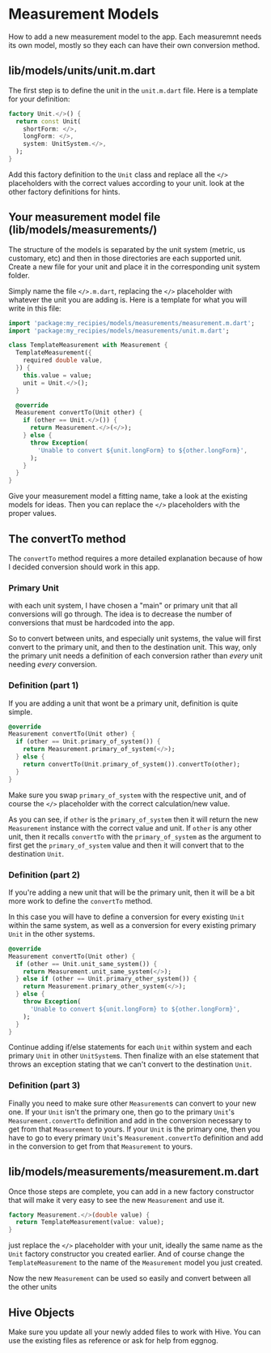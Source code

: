# Measurement Models

How to add a new measurement model to the app. Each measuremnt needs its own model, mostly so they each can have their own conversion method.

## lib/models/units/unit.m.dart

The first step is to define the unit in the `unit.m.dart` file. Here is a template for your definition:

```dart
factory Unit.</>() {
  return const Unit(
    shortForm: </>,
    longForm: </>,
    system: UnitSystem.</>,
  );
}
```

Add this factory definition to the `Unit` class and replace all the `</>` placeholders with the correct values according to your unit. look at the other factory definitions for hints.

## Your measurement model file (lib/models/measurements/)

The structure of the models is separated by the unit system (metric, us customary, etc) and then in those directories are each supported unit. Create a new file for your unit and place it in the corresponding unit system folder.

Simply name the file `</>.m.dart`, replacing the `</>` placeholder with whatever the unit you are adding is. Here is a template for what you will write in this file:

```dart
import 'package:my_recipies/models/measurements/measurement.m.dart';
import 'package:my_recipies/models/measurements/unit.m.dart';

class TemplateMeasurement with Measurement {
  TemplateMeasurement({
    required double value,
  }) {
    this.value = value;
    unit = Unit.</>();
  }

  @override
  Measurement convertTo(Unit other) {
    if (other == Unit.</>()) {
      return Measurement.</>(</>);
    } else {
      throw Exception(
        'Unable to convert ${unit.longForm} to ${other.longForm}',
      );
    }
  }
}
```

Give your measurement model a fitting name, take a look at the existing models for ideas. Then you can replace the `</>` placeholders with the proper values.

## The convertTo method

The `convertTo` method requires a more detailed explanation because of how I decided conversion should work in this app.

### Primary Unit

with each unit system, I have chosen a "main" or primary unit that all conversions will go through. The idea is to decrease the number of conversions that must be hardcoded into the app.

So to convert between units, and especially unit systems, the value will first convert to the primary unit, and then to the destination unit. This way, only the primary unit needs a definition of each conversion rather than *every* unit needing *every* conversion.

### Definition (part 1)

If you are adding a unit that wont be a primary unit, definition is quite simple.

```dart
@override
Measurement convertTo(Unit other) {
  if (other == Unit.primary_of_system()) {
    return Measurement.primary_of_system(</>);
  } else {
    return convertTo(Unit.primary_of_system()).convertTo(other);
  }
}
```

Make sure you swap `primary_of_system` with the respective unit, and of course the `</>` placeholder with the correct calculation/new value.

As you can see, if `other` is the `primary_of_system` then it will return the new `Measurement` instance with the correct value and unit. If `other` is any other unit, then it recalls `convertTo` with the `primary_of_system` as the argument to first get the `primary_of_system` value and then it will convert that to the destination `Unit`.

### Definition (part 2)

If you're adding a new unit that will be the primary unit, then it will be a bit more work to define the `convertTo` method.

In this case you will have to define a conversion for every existing `Unit` within the same system, as well as a conversion for every existing primary `Unit` in the other systems.

```dart
@override
Measurement convertTo(Unit other) {
  if (other == Unit.unit_same_system()) {
    return Measurement.unit_same_system(</>);
  } else if (other == Unit.primary_other_system()) {
    return Measurement.primary_other_system(</>);
  } else {
    throw Exception(
      'Unable to convert ${unit.longForm} to ${other.longForm}',
    );
  }
}
```

Continue adding if/else statements for each `Unit` within system and each primary `Unit` in other `UnitSystem`s. Then finalize with an else statement that throws an exception stating that we can't convert to the destination `Unit`.

### Definition (part 3)

Finally you need to make sure other `Measurement`s can convert to your new one. If your `Unit` isn't the primary one, then go to the primary `Unit`'s `Measurement.convertTo` definition and add in the conversion necessary to get from that `Measurement` to yours. If your `Unit` is the primary one, then you have to go to every primary `Unit`'s `Measurement.convertTo` definition and add in the conversion to get from that `Measurement` to yours.

## lib/models/measurements/measurement.m.dart

Once those steps are complete, you can add in a new factory constructor that will make it very easy to see the new `Measurement` and use it.

```dart
factory Measurement.</>(double value) {
  return TemplateMeasurement(value: value);
}
```

just replace the `</>` placeholder with your unit, ideally the same name as the `Unit` factory constructor you created earlier. And of course change the `TemplateMeasurement` to the name of the `Measurement` model you just created.

Now the new `Measurement` can be used so easily and convert between all the other units

## Hive Objects

Make sure you update all your newly added files to work with Hive. You can use the existing files as reference or ask for help from eggnog.
